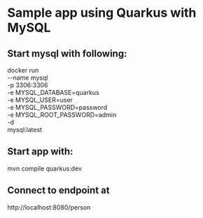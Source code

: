 # Sample app using Quarkus with MySQL

## Start mysql with following:
docker run \
    --name mysql \
    -p 3306:3306 \
    -e MYSQL_DATABASE=quarkus \
    -e MYSQL_USER=user \
    -e MYSQL_PASSWORD=password \
    -e MYSQL_ROOT_PASSWORD=admin \
    -d \
    mysql:latest

## Start app with:
mvn compile quarkus:dev

## Connect to endpoint at
 http://localhost:8080/person
